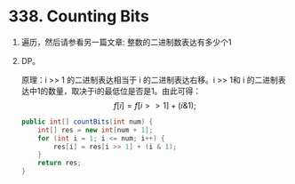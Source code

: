 # 338. Counting Bits

1. 遍历，然后请参看另一篇文章: 整数的二进制数表达有多少个1

2. DP。

   原理：i >> 1 的二进制表达相当于 i 的二进制表达右移。i >> 1和 i 的二进制表达中1的数量，取决于i的最低位是否是1。由此可得：
   $$
   f[i] = f[i>>1] + (i\&1);
   $$
   

   ```java
   public int[] countBits(int num) {
       int[] res = new int[num + 1];
       for (int i = 1; i <= num; i++) {
           res[i] = res[i >> 1] + (i & 1);   
       }
       return res;
   }
   ```

   